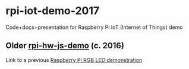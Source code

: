 # rpi-iot-demo-2017

Code+docs+presentation for Raspberry Pi IoT (Internet of Things) demo


## Older [rpi-hw-js-demo](https://github.com/idcrook/rpi-hw-js-demo) (c. 2016)

Link to a previous [Raspberry Pi RGB LED demonstration](https://github.com/idcrook/rpi-hw-js-demo)
